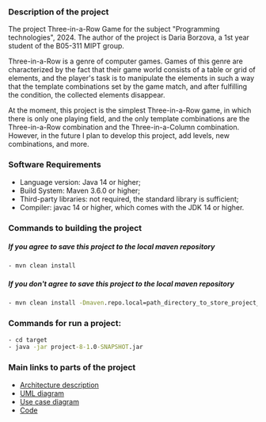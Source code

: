 ### Description of the project

The project Three-in-a-Row Game for the subject "Programming technologies", 2024. The author of the project is Daria
Borzova, a 1st year student of the B05-311 MIPT group.

Three-in-a-Row is a genre of computer games. Games of this genre are characterized by the fact that their game world
consists of a table or grid of elements, and the player's task is to manipulate the elements in such a way that the
template combinations set by the game match, and after fulfilling the condition, the collected elements disappear.

At the moment, this project is the simplest Three-in-a-Row game, in which there is only one playing field, and the
only template combinations are the Three-in-a-Row combination and the Three-in-a-Column combination. However, in the
future I plan to develop this project, add levels, new combinations, and more.

### Software Requirements

* Language version: Java 14 or higher;
* Build System: Maven 3.6.0 or higher;
* Third-party libraries: not required, the standard library is sufficient;
* Compiler: javac 14 or higher, which comes with the JDK 14 or higher.

### Commands to building the project

##### If you agree to save this project to the local maven repository

```cmd
- mvn clean install
```

##### If you don't agree to save this project to the local maven repository

```cmd
- mvn clean install -Dmaven.repo.local=path_directory_to_store_project_dependence
```

### Commands for run a project:

```cmd
- cd target
- java -jar project-8-1.0-SNAPSHOT.jar
```

### Main links to parts of the project

* [Architecture description](./docs/ArchitectureDescription.md)
* [UML diagram](./docs/ThreeInARowGameUML.png)
* [Use case diagram](./docs/UseCaseDiagram.png)
* [Code](./src/main/java)

